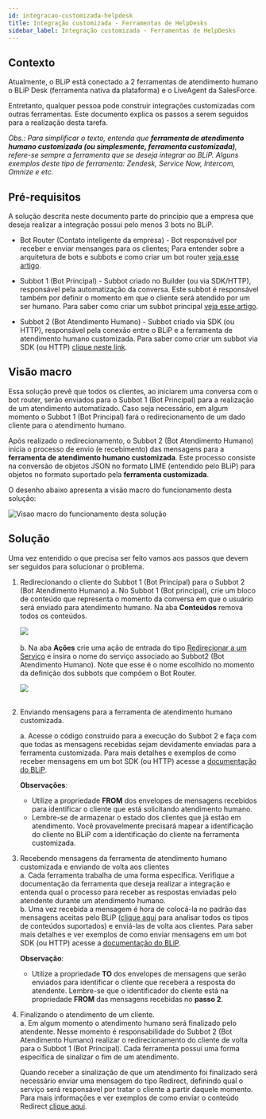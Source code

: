 ```yaml
---
id: integracao-customizada-helpdesk
title: Integração customizada - Ferramentas de HelpDesks
sidebar_label: Integração customizada - Ferramentas de HelpDesks
---
```


## Contexto 
Atualmente, o BLiP está conectado a 2 ferramentas de atendimento humano o BLiP Desk (ferramenta nativa da plataforma) e o LiveAgent da SalesForce.

Entretanto, qualquer pessoa pode construir integrações customizadas com outras ferramentas. Este documento explica os passos a serem seguidos para a realização desta tarefa.

*Obs.: Para simplificar o texto, entenda que **ferramenta de atendimento humano customizada (ou simplesmente, ferramenta customizada)**, refere-se sempre a ferramenta que se deseja integrar ao BLiP. Alguns exemplos deste tipo de ferramenta: Zendesk, Service Now, Intercom, Omnize e etc.*

## Pré-requisitos
A solução descrita neste documento parte do princípio que a empresa que deseja realizar a integração possui pelo menos 3 bots no BLiP.

* Bot Router (Contato inteligente da empresa) - Bot responsável por receber e enviar mensanges para os clientes; Para entender sobre a arquitetura de bots e subbots e como criar um bot router [veja esse artigo](hierarquia-bots-subbots).<br>

* Subbot 1 (Bot Principal) - Subbot criado no Builder (ou via SDK/HTTP), responsável pela automatização da conversa. Este subbot é responsável também por definir o momento em que o cliente será atendido por um ser humano. Para saber como criar um subbot principal [veja esse artigo](criando-bot-com-3-subbots).<br>

* Subbot 2 (Bot Atendimento Humano) - Subbot criado via SDK (ou HTTP), responsável pela conexão entre o BLiP e a ferramenta de atendimento humano customizada. Para saber como criar um subbot via SDK (ou HTTP) [clique neste link](https://docs.blip.ai/#using-sdk-csharp).<br>

## Visão macro
Essa solução prevê que todos os clientes, ao iniciarem uma conversa com o bot router, serão enviados para o Subbot 1 (Bot Principal) para a realização de um atendimento automatizado. Caso seja necessário, em algum momento o Subbot 1 (Bot Principal) fará o redirecionamento de um dado cliente para o atendimento humano.

Após realizado o redirecionamento, o Subbot 2 (Bot Atendimento Humano) inicia o processo de envio (e recebimento) das mensagens para a **ferramenta de atendimento humano customizada**. Este processo consiste na conversão de objetos JSON no formato LIME (entendido pelo BLiP) para objetos no formato suportado pela **ferramenta customizada**.

O desenho abaixo apresenta a visão macro do funcionamento desta solução:

![Visao macro do funcionamento desta solução](/img/helpdesk/integracao-customizada-helpdesk-1.png)

## Solução

Uma vez entendido o que precisa ser feito vamos aos passos que devem ser seguidos para solucionar o problema.

1. Redirecionando o cliente do Subbot 1 (Bot Principal) para o Subbot 2 (Bot Atendimento Humano)
    a. No Subbot 1 (Bot principal), crie um bloco de conteúdo que representa o momento da conversa em que o usuário será enviado para atendimento humano. Na aba **Conteúdos** remova todos os conteúdos.<br>

    ![](/img/helpdesk/integracao-customizada-helpdesk-2.png)<br><br>
    b. Na aba **Ações** crie uma ação de entrada do tipo <u>Redirecionar a um Serviço</u> ​e insira o nome do serviço associado ao Subbot2 (Bot Atendimento Humano). Note que esse é o nome escolhido no momento da definição dos subbots que compõem o Bot Router.

    ![](/img/helpdesk/integracao-customizada-helpdesk-3.png)<br><br>

1. Enviando mensagens para a ferramenta de atendimento humano customizada.<br>

    a. Acesse o código construido para a execução do Subbot 2 e faça com que todas as mensagens recebidas sejam devidamente enviadas para a ferramenta customizada. Para mais detalhes e exemplos de como receber mensagens em um bot SDK (ou HTTP) acesse a [documentação do BLiP](https://docs.blip.ai/#2-receiving-a-message).

    **Observações**:
    * Utilize a propriedade **FROM** dos envelopes de mensagens recebidos para identificar o cliente que está solicitando atendimento humano.<br>
    * Lembre-se de armazenar o estado dos clientes que já estão em atendimento. Você provavelmente precisará mapear a identificação do cliente no BLiP com a identificação do cliente na ferramenta customizada.<br>
  
2. Recebendo mensagens da ferramenta de atendimento humano customizada e enviando de volta aos clientes<br>
    a. Cada ferramenta trabalha de uma forma específica. Verifique a  documentação da ferramenta que deseja realizar a integração e entenda qual o processo para receber as respostas enviadas pelo atendente durante um atendimento humano.<br>
    b. Uma vez recebida a mensagem é hora de colocá-la no padrão das mensagens aceitas pelo BLiP ([clique aqui](https://docs.blip.ai/#content-types) para analisar todos os tipos de conteúdos suportados) e enviá-las de volta aos clientes. Para saber mais detalhes e ver exemplos de como enviar mensagens em um bot SDK (ou HTTP) acesse a [documentação do BLiP](https://docs.blip.ai/#3-sending-a-message).

    **Observação**:
    * Utilize a propriedade **TO** dos envelopes de mensagens que serão enviados para identificar o cliente que receberá a resposta do atendente. Lembre-se que o identificador do cliente está na propriedade **FROM** das mensagens recebidas no **passo 2**.<br>

3. Finalizando o atendimento de um cliente.  
    a. Em algum momento o atendimento humano será finalizado pelo atendente. Nesse momento é responsabilidade do Subbot 2 (Bot Atendimento Humano) realizar o redirecionamento do cliente de volta para o Subbot 1 (Bot Principal). Cada ferramenta possui uma forma específica de sinalizar o fim de um atendimento.

    Quando receber a sinalização de que um atendimento foi finalizado será necessário enviar uma mensagem do tipo Redirect, definindo qual o serviço será responsável por tratar o cliente a partir daquele momento. Para mais informações e ver exemplos de como enviar o conteúdo Redirect [clique aqui](https://docs.blip.ai/#redirect).
